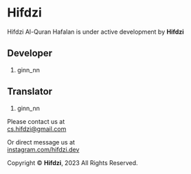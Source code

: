 # Hifdzi

Hifdzi Al-Quran Hafalan is under active development by **Hifdzi**

## Developer

1. ginn_nn

## Translator

1. ginn_nn

Please contact us at  
[cs.hifdzi@gmail.com](mailto:cs.hifdzi@gmail.com)

Or direct message us at  
[instagram.com/hifdzi.dev](http://instagram.com/hifdzi.dev)

Copyright © **Hifdzi**, 2023 All Rights Reserved.

